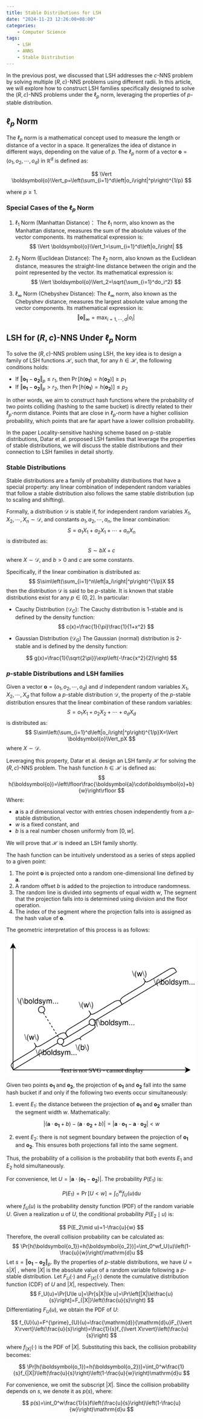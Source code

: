 ```yaml
---
title: Stable Distributions for LSH
date: "2024-11-23 12:26:00+08:00"
categories:
    - Computer Science
tags:
    - LSH
    - ANNS
    - Stable Distribution
---
```

In the previous post, we discussed that LSH addresses the $c$-NNS problem by solving multiple $(R,c)$-NNS problems using different radii. In this article, we will explore how to construct LSH families specifically designed to solve the $(R,c)$-NNS problems under the $\ell_p$ norm, leveraging the properties of $p$-stable distribution.

<!-- more -->

## $\ell_p$ Norm

The $\ell_p$ norm is a mathematical concept used to measure the length or distance of a vector in a space. It generalizes the idea of distance in different ways, depending on the value of $p$. The $\ell_p$ norm of a vector $\boldsymbol{o}=(o_1,o_2,\cdots,o_d)$ in $\mathbb{R}^d$ is defined as:

$$
\Vert \boldsymbol{o}\Vert_p=\left(\sum_{i=1}^d\left|o_i\right|^p\right)^{1/p}
$$

where $p\ge 1$. 

### Special Cases of the $\ell_p$ Norm

1. $\ell_1$ Norm (Manhattan Distance)：
The $\ell_1$ norm, also known as the Manhattan distance, measures the sum of the absolute values of the vector components. Its mathematical expression is:
$$
\Vert \boldsymbol{o}\Vert_1=\sum_{i=1}^d\left|o_i\right|
$$

2. $\ell_2$ Norm (Euclidean Distance):
The $\ell_2$ norm, also known as the Euclidean distance, measures the straight-line distance between the origin and the point represented by the vector. Its mathematical expression is:
$$
\Vert \boldsymbol{o}\Vert_2=\sqrt{\sum_{i=1}^do_i^2}
$$

3. $\ell_\infty$ Norm (Chebyshev Distance):
The $\ell_\infty$ norm, also known as the Chebyshev distance, measures the largest absolute value among the vector components. Its mathematical expression is:
$$
\Vert \boldsymbol{o}\Vert_\infty=\max_{i=1,\cdots,d}\left| o_i\right|
$$

## LSH for $(R,c)$-NNS Under $\ell_p$ Norm

To solve the  $(R,c)$-NNS problem using LSH, the key idea is to design a family of LSH functions $\mathcal{H}$, such that, for any $h\in\mathcal{H}$, the following conditions holds:

- If $\Vert \boldsymbol{o_1}-\boldsymbol{o_2}\Vert_p\le r_1$, then $\Pr\left[h(\boldsymbol{o_1})=h(\boldsymbol{o_2})\right]\ge p_1$
- If $\Vert \boldsymbol{o_1}-\boldsymbol{o_2}\Vert_p\gt r_2$, then $\Pr[h(\boldsymbol{o_1})=h(\boldsymbol{o_2})]\le p_2$

In other words, we aim to construct hash functions where the probability of two points colliding (hashing to the same bucket) is directly related to their $\ell_p$-norm distance. Points that are close in $\ell_p$-norm have a higher collision probability, which points that are far apart have a lower collision probability.

In the paper Locality-sensitive hashing scheme based on p-stable distributions, Datar et al. proposed LSH families that leverage the properties of stable distributions, we will discuss the stable distributions and their connection to LSH families in detail shortly.

### Stable Distributions

Stable distributions are a family of probability distributions that have a special property: any linear combination of independent random variables that follow a stable distribution also follows the same stable distribution (up to scaling and shifting).

Formally, a distribution $\mathcal{D}$ is stable if, for independent random variables $X_1,X_2,\cdots,X_n\sim\mathcal{D}$, and constants $a_1,a_2,\cdots,a_n$, the linear combination:
$$
S=a_1X_1+a_2X_1+\cdots+a_nX_n
$$
is distributed as:
$$
S\sim bX+c
$$
where $X\sim\mathcal{D}$, and $b>0$ and $c$ are some constants. 

Specifically, if the linear combination is distributed as:
$$
S\sim\left(\sum_{i=1}^n\left|a_i\right|^p\right)^{1/p}X
$$
then the distribution $\mathcal{D}$ is said to be $p$-stable. It is known that stable distributions exist for any $p\in(0,2]$. In particular:

- Cauchy Distribution $(\mathcal{D}_C)$:
The Cauchy distribution is 1-stable and is defined by the density function:
$$
c(x)=\frac{1}{\pi}\frac{1}{1+x^2}
$$

- Gaussian Distribution $(\mathcal{D}_G)$
The Gaussian (normal) distribution is 2-stable and is defined by the density function:

$$
g(x)=\frac{1}{\sqrt{2\pi}}\exp\left(-\frac{x^2}{2}\right)
$$

### $p$-stable Distributions and LSH families

Given a vector $\boldsymbol{o}=(o_1,o_2,\cdots,o_d)$ and $d$ independent random variables $X_1,X_2,\cdots,X_d$ that follow a $p$-stable distribution $\mathcal{D}$, the property of the $p$-stable distribution ensures that the linear combination of these random variables:
$$
S=o_1X_1+o_2X_2+\cdots+o_dX_d
$$
is distributed as:
$$
S\sim\left(\sum_{i=1}^d\left|o_i\right|^p\right)^{1/p}X=\Vert \boldsymbol{o}\Vert_pX
$$
where $X\sim\mathcal{D}$. 

Leveraging this property, Datar et al. design an LSH family $\mathcal{H}$ for solving the $(R,c)$-NNS problem. The hash function $h\in\mathcal{H}$ is defined as:
$$
h(\boldsymbol{o})=\left\lfloor\frac{\boldsymbol{a}\cdot\boldsymbol{o}+b}{w}\right\rfloor
$$
Where:

- $\boldsymbol{a}$ is a $d$ dimensional vector with entries chosen independently from a $p$-stable distribution, 
- $w$ is a fixed constant, and
- $b$ is a real number chosen uniformly from $[0,w]$. 

We will prove that $\mathcal{H}$ is indeed an LSH family shortly.

The hash function can be intuitively understood as a series of steps applied to a given point:

1. The point $\boldsymbol{o}$ is projected onto a random one-dimensional line defined by $\boldsymbol{a}$.
2. A random offset $b$ is added to the projection to introduce randomness.
3. The random line is divided into segments of equal width $w$, The segment that the projection falls into is determined using division and the floor operation.
4. The index of the segment where the projection falls into is assigned as the hash value of $\boldsymbol{o}$.

The geometric interpretation of this process is as follows:

![geometric interpretation of LSH](stable-distributions-for-lsh/geometric-interpretation-of-LSH.svg)

Given two points $\boldsymbol{o_1}$ and $\boldsymbol{o_2}$, the projection of $\boldsymbol{o_1}$ and $\boldsymbol{o_2}$ fall into the same hash bucket if and only if the following two events occur simultaneously:

1. event $E_1$: the distance between the projection of $\boldsymbol{o_1}$ and $\boldsymbol{o_2}$ smaller than the segment width $w$. Mathematically:

$$
\left|\left(\boldsymbol{a}\cdot\boldsymbol{o_1}+b\right)-\left(\boldsymbol{a}\cdot\boldsymbol{o_2}+b\right)\right|=\left|\boldsymbol{a}\cdot\boldsymbol{o_1}-\boldsymbol{a}\cdot\boldsymbol{o_2}\right|\lt w
$$

2. event $E_2$: there is not segment boundary between the projection of $\boldsymbol{o_1}$ and $\boldsymbol{o_2}$. This ensures both projections fall into the same segment.

Thus, the probability of a collision is the probability that both events $E_1$ and $E_2$ hold simultaneously. 

For convenience, let $U=\left|\boldsymbol{a}\cdot(\boldsymbol{o_1}-\boldsymbol{o_2})\right|$. The probability $P(E_1)$ is:

$$
P(E_1)=\Pr\left[U<w\right]=\int_{0}^wf_U(u)\mathrm{d}u
$$

where $f_U(u)$ is the probability density function (PDF) of the random variable $U$. Given a realization $u$ of $U$, the conditional probability $P(E_2\mid u)$ is:

$$
P(E_2\mid u)=1-\frac{u}{w}
$$
Therefore, the overall collision probability can be calculated as:
$$
\Pr[h(\boldsymbol{o_1})=h(\boldsymbol{o_2})]=\int_0^wf_U(u)\left(1-\frac{u}{w}\right)\mathrm{d}u
$$
Let $s=\Vert\boldsymbol{o_1}-\boldsymbol{o_2}\Vert_p$. By the properties of $p$-stable distributions, we have $U=s|X|$ , where $|X|$ is the absolute value of a random variable following a $p$-stable distribution. Let $F_U(\cdot)$  and $F_{|X|}(\cdot)$ denote the cumulative distribution function (CDF) of $U$ and $|X|$, respectively. Then:
$$
F_U(u)=\Pr[U\le u]=\Pr[s|X|\le u]=\Pr\left[|X|\le\frac{u}{s}\right]=F_{|X|}\left(\frac{u}{s}\right)
$$
Differentiating $F_U(u)$, we obtain the PDF of $U$:

$$
f_{U}(u)=F^{\prime}_{U}(u)=\frac{\mathrm{d}}{\mathrm{d}u}F_{\lvert X\rvert}\left(\frac{u}{s}\right)=\frac{1}{s}f_{\lvert X\rvert}\left(\frac{u}{s}\right)
$$

where $f_{|X|}(\cdot)$ is the PDF of $|X|$. Substituting this back, the collision probability becomes:

$$
\Pr[h(\boldsymbol{o_1})=h(\boldsymbol{o_2})]=\int_0^w\frac{1}{s}f_{|X|}\left(\frac{u}{s}\right)\left(1-\frac{u}{w}\right)\mathrm{d}u
$$

For convenience, we omit the subscript $|X|$. Since the collision probability depends on $s$, we denote it as $p(s)$, where:

$$
p(s)=\int_0^w\frac{1}{s}f\left(\frac{u}{s}\right)\left(1-\frac{u}{w}\right)\mathrm{d}u
$$
